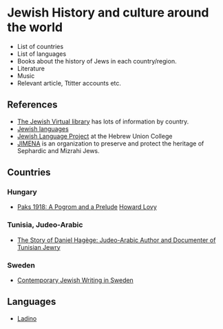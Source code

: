 # Jewish History and culture around the world


* List of countries
* List of languages
* Books about the history of Jews in each country/region.
* Literature
* Music
* Relevant article, Ttitter accounts etc.

## References

* [The Jewish Virtual library](https://www.jewishvirtuallibrary.org/) has lots of information by country.
* [Jewish languages](https://www.jewishlanguages.org/)
* [Jewish Language Project](http://huc.edu/research/institutes-centers-projects/jewish-language-project) at the Hebrew Union College
* [JIMENA](https://www.jimena.org/) is an organization to preserve and protect the heritage of Sephardic and Mizrahi Jews.


## Countries

### Hungary

* [Paks 1918: A Pogrom and a Prelude](https://longreads.com/2018/11/08/paks-1918-a-pogrom-and-a-prelude/) [Howard Lovy](https://twitter.com/Howard_Lovy)

### Tunisia, Judeo-Arabic

* [The Story of Daniel Hagège: Judeo-Arabic Author and Documenter of Tunisian Jewry](https://blog.nli.org.il/en/lbh_hagege/)


### Sweden

* [Contemporary Jewish Writing in Sweden](http://swedishenglishtranslation.com/jwriting/intro.htm)


## Languages

* [Ladino](ladino.md)

